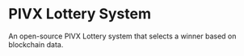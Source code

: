 # PIVX Lottery System
An open-source PIVX Lottery system that selects a winner based on blockchain data.
